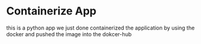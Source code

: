 # Containerize App
this is a python app we just done containerized the application by using the docker and pushed the image into the dokcer-hub
